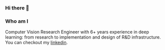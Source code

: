 ### Hi there 👋

### Who am I

Computer Vision Research Engineer with 6+ years experience in deep learning: from research to implementation and design of R&D infrastructure.
You can checkout my [linkedin](https://www.linkedin.com/in/emilien-garreau-b87606ab/).
